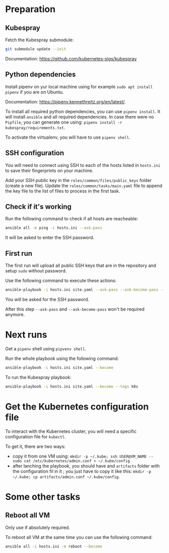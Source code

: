 # Preparation

## Kubespray

Fetch the Kubespray submodule:

```sh
git submodule update --init
```

Documentation: https://github.com/kubernetes-sigs/kubespray

## Python dependencies

Install pipenv on yur local machine using for example `sudo apt install pipenv` if you are on Ubuntu.

Documentation: https://pipenv.kennethreitz.org/en/latest/.

To install all required python dependencies, you can use `pipenv install`.
It will install `ansible` and all required dependencies.
In case there were no `Pipfile`, you can generate one using: `pipenv install -r kubespray/requirements.txt`.

To activate the virtualenv, you will have to use `pipenv shell`.

## SSH configuration

You will need to connect using SSH to each of the hosts listed in `hosts.ini` to save their fingerprints on your machine.

Add your SSH public key in the `roles/common/files/public_keys` folder (create a new file).
Update the `roles/common/tasks/main.yaml` file to append the key file to the list of files to process in the first task.

## Check if it's working

Run the following command to check if all hosts are reacheable:

```sh
ansible all -m ping -i hosts.ini --ask-pass
```

It will be asked to enter the SSH password.

## First run

The first run will upload all public SSH keys that are in the repository and
setup `sudo` without password.

Use the following command to execute these actions:

```sh
ansible-playbook -i hosts.ini site.yaml --ask-pass --ask-become-pass --tags first-run
```

You will be asked for the SSH password.

After this step `--ask-pass` and `--ask-become-pass` won't be required anymore.


# Next runs

Get a `pipenv` shell using `pipvenv shell`.

Run the whole playbook using the following command:

```sh
ansible-playbook -i hosts.ini site.yaml --become
```

To run the Kubespray playbook:

```sh
ansible-playbook -i hosts.ini site.yaml --become --tags k8s
```


# Get the Kubernetes configuration file

To interact with the Kubernetes cluster, you will need a specific configuration file for `kubectl`.

To get it, there are two ways:
  - copy it from one VM using: `mkdir -p ~/.kube; ssh USER@VM_NAME -- sudo cat /etc/kubernetes/admin.conf > ~/.kube/config`
  - after lanching the playbook, you should have and `artifacts` folder with the configuration fil in it ; you just have to copy it like this: `mkdir -p ~/.kube; cp artifacts/admin.conf ~/.kube/config`.


# Some other tasks

## Reboot all VM

Only use if absolutely required.

To reboot all VM at the same time you can use the following command:

```sh
ansible all -i hosts.ini -m reboot --become
```
